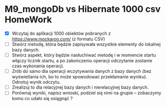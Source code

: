 # M9_mongoDb vs Hibernate 1000 csv HomeWork
-[x] Wczytaj do aplikacji 1000 obiektów pobranych z https://www.mockaroo.com/ (z formatu CSV)
-[ ] Stwórz metodę, która będzie zapisywała wszystkie elementy do lokalnej bazy danych.
-[ ] Stwórz aspekt, który będzie nasłuchiwać metodę i w momencie startu włączy licznik startu, a po zakończeniu operacji odczytanie zostanie czas wykonania operacji.
-[ ] Zrób do samo dla operacji wczytywania danych z bazy danych (bez wyświetlania ich, bo to może spowodować przekłamanie wyniku). Odnotuj wynik odczytu.
-[ ] Zrealizuj to dla relacyjnej bazy danych i nierelacyjnej bazy danych. 
-[ ] Porównaj wyniki, napisz wnioski, podziel się nimi na grupie – zobaczymy komu co udało się osiągnąć ?